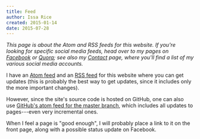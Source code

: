 ```yaml
---
title: Feed
author: Issa Rice
created: 2015-01-14
date: 2015-07-28
---
```


*This page is about the Atom and RSS feeds for this website.
If you're looking for specific social media feeds, head over to my pages on [Facebook]() or [Quora](); see also my [Contact]() page, where you'll find a list of my various social media accounts.*

I have an [Atom feed](atom.xml) and an [RSS feed](rss.xml) for this website where you can get updates (this is probably the best way to get updates, since it includes only the more important changes).

However, since the site's source code is hosted on GitHub, one can also use [GitHub's atom feed for the master branch](https://github.com/riceissa/riceissa.com/commits/master.atom), which includes all updates to pages---even very incremental ones.

When I feel a page is "good enough", I will probably place a link to it on the front page, along with a possible status update on Facebook.
